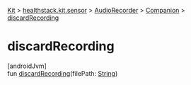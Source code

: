 
[Kit](../../../../kit.html) > [healthstack.kit.sensor](../../index.html) > [AudioRecorder](../index.html) > [Companion](index.html) > [discardRecording](discard-recording.html)



# discardRecording



[androidJvm]\
fun [discardRecording](discard-recording.html)(filePath: [String](https://kotlinlang.org/api/latest/jvm/stdlib/kotlin/-string/index.html))





